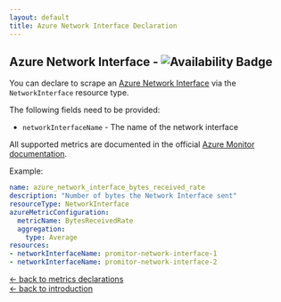 ```yaml
---
layout: default
title: Azure Network Interface Declaration
---
```


## Azure Network Interface - ![Availability Badge](https://img.shields.io/badge/Available%20Starting-v1.0.0-green.svg)
You can declare to scrape an [Azure Network Interface](https://docs.microsoft.com/en-us/azure/virtual-network/virtual-network-network-interface) via the `NetworkInterface` resource type.

The following fields need to be provided:
- `networkInterfaceName` - The name of the network interface

All supported metrics are documented in the official [Azure Monitor documentation](https://docs.microsoft.com/en-us/azure/azure-monitor/platform/metrics-supported#microsoftnetworknetworkinterfaces).

Example:
```yaml
name: azure_network_interface_bytes_received_rate
description: "Number of bytes the Network Interface sent"
resourceType: NetworkInterface
azureMetricConfiguration:
  metricName: BytesReceivedRate
  aggregation:
    type: Average
resources:
- networkInterfaceName: promitor-network-interface-1
- networkInterfaceName: promitor-network-interface-2
```

[&larr; back to metrics declarations](/configuration/metrics)<br />
[&larr; back to introduction](/)